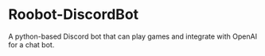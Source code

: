# Roobot-DiscordBot
A python-based Discord bot that can play games and integrate with OpenAI for a chat bot.
